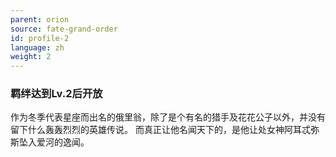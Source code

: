 ```yaml
---
parent: orion
source: fate-grand-order
id: profile-2
language: zh
weight: 2
---
```


### 羁绊达到Lv.2后开放

作为冬季代表星座而出名的俄里翁，除了是个有名的猎手及花花公子以外，并没有留下什么轰轰烈烈的英雄传说。
而真正让他名闻天下的，是他让处女神阿耳忒弥斯坠入爱河的逸闻。
